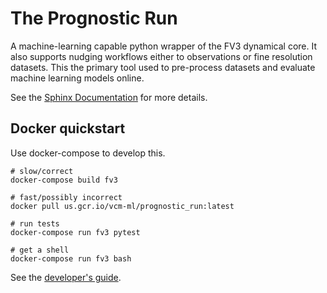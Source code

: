 The Prognostic Run
==================

A machine-learning capable python wrapper of the FV3 dynamical core. It also
supports nudging workflows either to observations or fine resolution
datasets. This the primary tool used to pre-process datasets and evaluate
machine learning models online.

See the [Sphinx
Documentation](https://vulcanclimatemodeling.com/docs/prognostic_c48_run/)
for more details.


Docker quickstart
-----------------

Use docker-compose to develop this.

    # slow/correct
    docker-compose build fv3

    # fast/possibly incorrect
    docker pull us.gcr.io/vcm-ml/prognostic_run:latest

    # run tests
    docker-compose run fv3 pytest

    # get a shell
    docker-compose run fv3 bash

  
See the [developer's guide](https://www.vulcanclimatemodeling.com/docs/prognostic_c48_run/development.html).